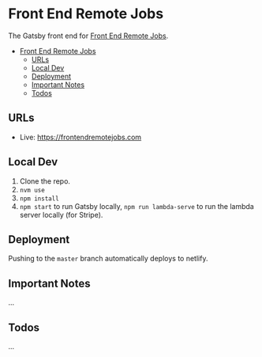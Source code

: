 # Front End Remote Jobs

The Gatsby front end for [Front End Remote Jobs](https://frontendremotejobs.com).

- [Front End Remote Jobs](#front-end-remote-jobs)
  - [URLs](#urls)
  - [Local Dev](#local-dev)
  - [Deployment](#deployment)
  - [Important Notes](#important-notes)
  - [Todos](#todos)

## URLs

- Live: https://frontendremotejobs.com

## Local Dev

 1. Clone the repo.
 1. `nvm use`
 1. `npm install`
 1. `npm start` to run Gatsby locally,  `npm run lambda-serve` to run the lambda server locally (for Stripe).

## Deployment

Pushing to the `master` branch automatically deploys to netlify.

## Important Notes

...

## Todos

...
